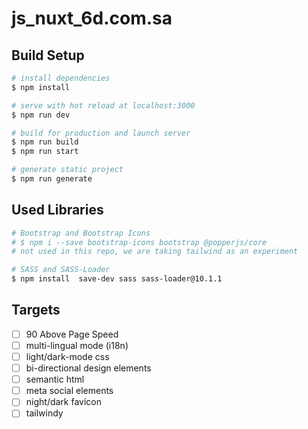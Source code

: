 # js_nuxt_6d.com.sa

## Build Setup

```bash
# install dependencies
$ npm install

# serve with hot reload at localhost:3000
$ npm run dev

# build for production and launch server
$ npm run build
$ npm run start

# generate static project
$ npm run generate
```

## Used Libraries

```bash
# Bootstrap and Bootstrap Icons
# $ npm i --save bootstrap-icons bootstrap @popperjs/core
# not used in this repo, we are taking tailwind as an experiment

# SASS and SASS-Loader
$ npm install  save-dev sass sass-loader@10.1.1
```

## Targets

- [ ] 90 Above Page Speed
- [ ] multi-lingual mode (i18n)
- [ ] light/dark-mode css
- [ ] bi-directional design elements
- [ ] semantic html
- [ ] meta social elements
- [ ] night/dark favicon
- [ ] tailwindy